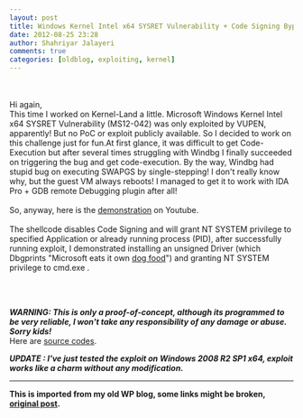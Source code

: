 ```yaml
---
layout: post
title: Windows Kernel Intel x64 SYSRET Vulnerability + Code Signing Bypass Bonus
date: 2012-08-25 23:28
author: Shahriyar Jalayeri
comments: true
categories: [oldblog, exploiting, kernel]
---
```




<br><br>Hi again,
<br>This time I worked on Kernel-Land a little. Microsoft Windows Kernel Intel x64 SYSRET Vulnerability (MS12-042) was only exploited by VUPEN, apparently! But no PoC or exploit publicly available. So I decided to work on this challenge just for fun.At first glance, it was difficult to get Code-Execution but after several times struggling with Windbg I finally succeeded on triggering the bug and get code-execution. By the way, Windbg had stupid bug on executing SWAPGS by single-stepping! I don't really know why, but the guest VM always reboots! I managed to get it to work with IDA Pro + GDB remote Debugging plugin after all!
<br><br>So, anyway, here is the <a href="http://www.youtube.com/watch?v=U-AWUPRcvRg">demonstration</a> on Youtube.
<br><br>The shellcode disables Code Signing and will grant NT SYSTEM privilege to specified Application or already running process (PID), after successfully running exploit, I demonstrated installing an unsigned Driver (which Dbgprints "Microsoft eats it own <a href="http://en.wikipedia.org/wiki/Eating_your_own_dog_food" target="_blank">dog food</a>") and granting NT SYSTEM privilege to cmd.exe .

<img src="https://www.exploit-db.com/screenshots/idlt21000/screen-shot-2012-08-27-at-100534-am.png" alt="">

<br><br><em><strong>WARNING: This is only a proof-of-concept, although its programmed to be very reliable, I won't take any responsibility of any damage or abuse. Sorry kids!</strong></em>
<br>Here are <a href="https://gitlab.com/shahjal/sysret-exp">source codes</a>.

<em><strong>UPDATE : I've just tested the exploit on Windows 2008 R2 SP1 x64, exploit works like a charm without any modification.</strong></em>

--- 

<p><strong>This is imported from my old WP blog, some links might be broken, <a href="https://repret.wordpress.com/2012/08/25/windows-kernel-intel-x64-sysret-vulnerability-code-signing-bypass-bonus/">original post</a>.</strong></p>
